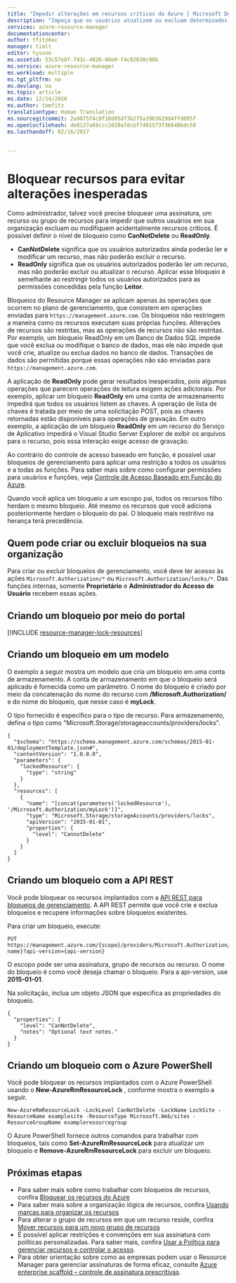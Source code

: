 ```yaml
---
title: "Impedir alterações em recursos críticos do Azure | Microsoft Docs"
description: "Impeça que os usuários atualizem ou excluam determinados recursos ao aplicar uma restrição a todos os usuários e funções."
services: azure-resource-manager
documentationcenter: 
author: tfitzmac
manager: timlt
editor: tysonn
ms.assetid: 53c57e8f-741c-4026-80e0-f4c02638c98b
ms.service: azure-resource-manager
ms.workload: multiple
ms.tgt_pltfrm: na
ms.devlang: na
ms.topic: article
ms.date: 12/14/2016
ms.author: tomfitz
translationtype: Human Translation
ms.sourcegitcommit: 2a9075f4c9f10d05df3b275a39b3629d4ffd095f
ms.openlocfilehash: de8137a69ccc2028a7dcbff491573f36640bdc50
ms.lasthandoff: 02/16/2017


---
```

# <a name="lock-resources-to-prevent-unexpected-changes"></a>Bloquear recursos para evitar alterações inesperadas 
Como administrador, talvez você precise bloquear uma assinatura, um recurso ou grupo de recursos para impedir que outros usuários em sua organização excluam ou modifiquem acidentalmente recursos críticos. É possível definir o nível de bloqueio como **CanNotDelete** ou **ReadOnly**. 

* **CanNotDelete** significa que os usuários autorizados ainda poderão ler e modificar um recurso, mas não poderão excluir o recurso. 
* **ReadOnly** significa que os usuários autorizados poderão ler um recurso, mas não poderão excluir ou atualizar o recurso. Aplicar esse bloqueio é semelhante ao restringir todos os usuários autorizados para as permissões concedidas pela função **Leitor**. 

Bloqueios do Resource Manager se aplicam apenas às operações que ocorrem no plano de gerenciamento, que consistem em operações enviadas para `https://management.azure.com`. Os bloqueios não restringem a maneira como os recursos executam suas próprias funções. Alterações de recursos são restritas, mas as operações de recursos não são restritas. Por exemplo, um bloqueio ReadOnly em um Banco de Dados SQL impede que você exclua ou modifique o banco de dados, mas ele não impede que você crie, atualize ou exclua dados no banco de dados. Transações de dados são permitidas porque essas operações não são enviadas para `https://management.azure.com`.

A aplicação de **ReadOnly** pode gerar resultados inesperados, pois algumas operações que parecem operações de leitura exigem ações adicionais. Por exemplo, aplicar um bloqueio **ReadOnly** em uma conta de armazenamento impedirá que todos os usuários listem as chaves. A operação de lista de chaves é tratada por meio de uma solicitação POST, pois as chaves retornadas estão disponíveis para operações de gravação. Em outro exemplo, a aplicação de um bloqueio **ReadOnly** em um recurso do Serviço de Aplicativo impedirá o Visual Studio Server Explorer de exibir os arquivos para o recurso, pois essa interação exige acesso de gravação.

Ao contrário do controle de acesso baseado em função, é possível usar bloqueios de gerenciamento para aplicar uma restrição a todos os usuários e a todas as funções. Para saber mais sobre como configurar permissões para usuários e funções, veja [Controle de Acesso Baseado em Função do Azure](../active-directory/role-based-access-control-configure.md).

Quando você aplica um bloqueio a um escopo pai, todos os recursos filho herdam o mesmo bloqueio. Até mesmo os recursos que você adiciona posteriormente herdam o bloqueio do pai. O bloqueio mais restritivo na herança terá precedência.

## <a name="who-can-create-or-delete-locks-in-your-organization"></a>Quem pode criar ou excluir bloqueios na sua organização
Para criar ou excluir bloqueios de gerenciamento, você deve ter acesso às ações `Microsoft.Authorization/*` ou `Microsoft.Authorization/locks/*`. Das funções internas, somente **Proprietário** e **Administrador do Acesso de Usuário** recebem essas ações.

## <a name="creating-a-lock-through-the-portal"></a>Criando um bloqueio por meio do portal
[!INCLUDE [resource-manager-lock-resources](../../includes/resource-manager-lock-resources.md)]

## <a name="creating-a-lock-in-a-template"></a>Criando um bloqueio em um modelo
O exemplo a seguir mostra um modelo que cria um bloqueio em uma conta de armazenamento. A conta de armazenamento em que o bloqueio será aplicado é fornecida como um parâmetro. O nome do bloqueio é criado por meio da concatenação do nome do recurso com **/Microsoft.Authorization/** e do nome do bloqueio, que nesse caso é **myLock**.

O tipo fornecido é específico para o tipo de recurso. Para armazenamento, defina o tipo como "Microsoft.Storage/storageaccounts/providers/locks".

    {
      "$schema": "https://schema.management.azure.com/schemas/2015-01-01/deploymentTemplate.json#",
      "contentVersion": "1.0.0.0",
      "parameters": {
        "lockedResource": {
          "type": "string"
        }
      },
      "resources": [
        {
          "name": "[concat(parameters('lockedResource'), '/Microsoft.Authorization/myLock')]",
          "type": "Microsoft.Storage/storageAccounts/providers/locks",
          "apiVersion": "2015-01-01",
          "properties": {
            "level": "CannotDelete"
          }
        }
      ]
    }

## <a name="creating-a-lock-with-rest-api"></a>Criando um bloqueio com a API REST
Você pode bloquear os recursos implantados com a [API REST para bloqueios de gerenciamento](https://docs.microsoft.com/rest/api/resources/managementlocks). A API REST permite que você crie e exclua bloqueios e recupere informações sobre bloqueios existentes.

Para criar um bloqueio, execute:

    PUT https://management.azure.com/{scope}/providers/Microsoft.Authorization/locks/{lock-name}?api-version={api-version}

O escopo pode ser uma assinatura, grupo de recursos ou recurso. O nome do bloqueio é como você deseja chamar o bloqueio. Para a api-version, use **2015-01-01**.

Na solicitação, inclua um objeto JSON que especifica as propriedades do bloqueio.

    {
      "properties": {
        "level": "CanNotDelete",
        "notes": "Optional text notes."
      }
    } 


## <a name="creating-a-lock-with-azure-powershell"></a>Criando um bloqueio com o Azure PowerShell
Você pode bloquear os recursos implantados com o Azure PowerShell usando o **New-AzureRmResourceLock** , conforme mostra o exemplo a seguir.

    New-AzureRmResourceLock -LockLevel CanNotDelete -LockName LockSite -ResourceName examplesite -ResourceType Microsoft.Web/sites -ResourceGroupName exampleresourcegroup

O Azure PowerShell fornece outros comandos para trabalhar com bloqueios, tais como **Set-AzureRmResourceLock** para atualizar um bloqueio e **Remove-AzureRmResourceLock** para excluir um bloqueio.

## <a name="next-steps"></a>Próximas etapas
* Para saber mais sobre como trabalhar com bloqueios de recursos, confira [Bloquear os recursos do Azure](http://blogs.msdn.com/b/cloud_solution_architect/archive/2015/06/18/lock-down-your-azure-resources.aspx)
* Para saber mais sobre a organização lógica de recursos, confira [Usando marcas para organizar os recursos](resource-group-using-tags.md)
* Para alterar o grupo de recursos em que um recurso reside, confira [Mover recursos para um novo grupo de recursos](resource-group-move-resources.md)
* É possível aplicar restrições e convenções em sua assinatura com políticas personalizadas. Para saber mais, confira [Usar a Política para gerenciar recursos e controlar o acesso](resource-manager-policy.md).
* Para obter orientação sobre como as empresas podem usar o Resource Manager para gerenciar assinaturas de forma eficaz, consulte [Azure enterprise scaffold – controle de assinatura prescritivas](resource-manager-subscription-governance.md).


